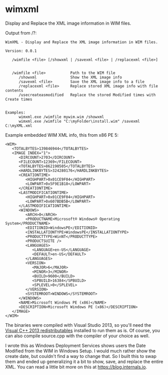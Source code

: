 wimxml
======

Display and Replace the XML image information in WIM files.

Output from /?:

```
WimXML - Display and Replace the XML image information in WIM files.

Version: 0.0.1

   /wimfile <file> [/showxml | /savexml <file> | /replacexml <file>]


   /wimfile <file>           Path to the WIM file
      /showxml               Show the XML image info
      /savexml <file>        Save the XML image info to a file
      /replacexml <file>     Replace stored XML image info with file contents
      /usecreateasmodified   Replace the stored Modified times with Create times


Examples:
      wimxml.exe /wimfile mywim.wim /showxml
      wimxml.exe /wimfile "C:\myFolder\install.wim" /savexml C:\myXML.xml
```

	  
Example embedded WIM XML info, this from x86 PE 5:
```
<WIM>
   <TOTALBYTES>139846944</TOTALBYTES>
   <IMAGE INDEX="1">
      <DIRCOUNT>2703</DIRCOUNT>
      <FILECOUNT>12369</FILECOUNT>
      <TOTALBYTES>862190505</TOTALBYTES>
      <HARDLINKBYTES>324280176</HARDLINKBYTES>
      <CREATIONTIME>
         <HIGHPART>0x01CE9F04</HIGHPART>
         <LOWPART>0x5F9E1B18</LOWPART>
      </CREATIONTIME>
      <LASTMODIFICATIONTIME>
         <HIGHPART>0x01CE9F04</HIGHPART>
         <LOWPART>0x607BDB5B</LOWPART>
      </LASTMODIFICATIONTIME>
      <WINDOWS>
         <ARCH>0</ARCH>
         <PRODUCTNAME>Microsoft® Windows® Operating System</PRODUCTNAME>
         <EDITIONID>WindowsPE</EDITIONID>
         <INSTALLATIONTYPE>WindowsPE</INSTALLATIONTYPE>
         <PRODUCTTYPE>WinNT</PRODUCTTYPE>
         <PRODUCTSUITE />
         <LANGUAGES>
            <LANGUAGE>en-US</LANGUAGE>
            <DEFAULT>en-US</DEFAULT>
         </LANGUAGES>
         <VERSION>
            <MAJOR>6</MAJOR>
            <MINOR>3</MINOR>
            <BUILD>9600</BUILD>
            <SPBUILD>16384</SPBUILD>
            <SPLEVEL>0</SPLEVEL>
         </VERSION>
         <SYSTEMROOT>WINDOWS</SYSTEMROOT>
      </WINDOWS>
      <NAME>Microsoft Windows PE (x86)</NAME>
      <DESCRIPTION>Microsoft Windows PE (x86)</DESCRIPTION>
   </IMAGE>
</WIM>
```

The binaries were compiled with Visual Studio 2013, so you'll need the [Visual C++ 2013 redistributables](http://www.microsoft.com/en-us/download/details.aspx?id=40784) installed to run them as is. Of course, you can also compile source.cpp with the compiler of your choice as well.

I wrote this as Windows Deployment Services shows users the Date Modified from the WIM in Windows Setup. I would much rather show the create date, but couldn't find a way to change that. So I built this to swap them and ended up generalizing it a bit to show, save, and replace the entire XML. You can read a little bit more on this at https://blog.internals.io.

